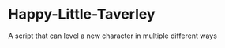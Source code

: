 Happy-Little-Taverley
===============

A script that can level a new character in multiple different ways
